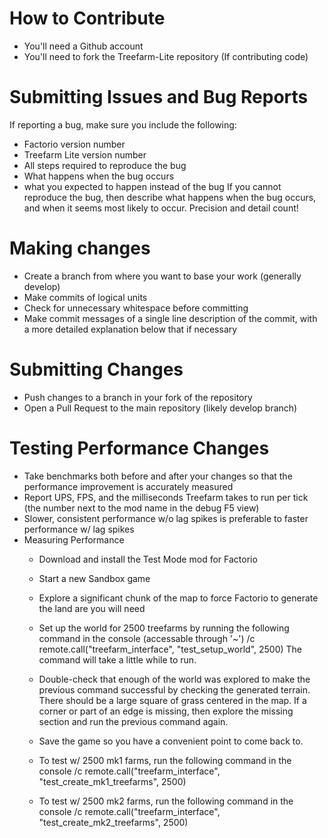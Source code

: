 # How to Contribute
* You'll need a Github account
* You'll need to fork the Treefarm-Lite repository (If contributing code)

# Submitting Issues and Bug Reports
If reporting a bug, make sure you include the following: 
* Factorio version number
* Treefarm Lite version number
* All steps required to reproduce the bug
* What happens when the bug occurs
* what you expected to happen instead of the bug
If you cannot reproduce the bug, then describe what happens when the bug occurs, and when it seems most likely to occur. Precision and detail count!

# Making changes
* Create a branch from where you want to base your work (generally develop)
* Make commits of logical units
* Check for unnecessary whitespace before committing
* Make commit messages of a single line description of the commit, with a more detailed explanation below that if necessary 

# Submitting Changes
* Push changes to a branch in your fork of the repository
* Open a Pull Request to the main repository (likely develop branch)

# Testing Performance Changes
* Take benchmarks both before and after your changes so that the performance improvement is accurately measured
* Report UPS, FPS, and the milliseconds Treefarm takes to run per tick (the number next to the mod name in the debug F5 view)
* Slower, consistent performance w/o lag spikes is preferable to faster performance w/ lag spikes
* Measuring Performance
  * Download and install the Test Mode mod for Factorio
  * Start a new Sandbox game
  * Explore a significant chunk of the map to force Factorio to generate the land are you will need
  * Set up the world for 2500 treefarms by running the following command in the console (accessable through '~')
    /c remote.call("treefarm_interface", "test_setup_world", 2500)
    The command will take a little while to run.
  * Double-check that enough of the world was explored to make the previous command successful by checking the generated terrain. There should be a large square of grass centered in the map. If a corner or part of an edge is missing, then explore the missing section and run the previous command again.
  * Save the game so you have a convenient point to come back to.
  * To test w/ 2500 mk1 farms, run the following command in the console
    /c remote.call("treefarm_interface", "test_create_mk1_treefarms", 2500)

  * To test w/ 2500 mk2 farms, run the following command in the console
    /c remote.call("treefarm_interface", "test_create_mk2_treefarms", 2500)

